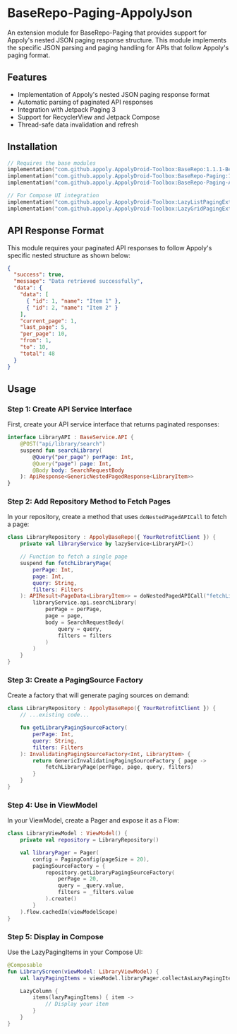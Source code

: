 # BaseRepo-Paging-AppolyJson

An extension module for BaseRepo-Paging that provides support for Appoly's nested JSON paging response structure. This module implements the specific JSON parsing and paging handling for APIs that
follow Appoly's paging format.

## Features

- Implementation of Appoly's nested JSON paging response format
- Automatic parsing of paginated API responses
- Integration with Jetpack Paging 3
- Support for RecyclerView and Jetpack Compose
- Thread-safe data invalidation and refresh

## Installation

```gradle.kts
// Requires the base modules
implementation("com.github.appoly.AppolyDroid-Toolbox:BaseRepo:1.1.1-Beta01")
implementation("com.github.appoly.AppolyDroid-Toolbox:BaseRepo-Paging:1.1.1-Beta01")
implementation("com.github.appoly.AppolyDroid-Toolbox:BaseRepo-Paging-AppolyJson:1.1.1-Beta01")

// For Compose UI integration
implementation("com.github.appoly.AppolyDroid-Toolbox:LazyListPagingExtensions:1.1.1-Beta01") // For LazyColumn
implementation("com.github.appoly.AppolyDroid-Toolbox:LazyGridPagingExtensions:1.1.1-Beta01") // For LazyGrid
```

## API Response Format

This module requires your paginated API responses to follow Appoly's specific nested structure as shown below:

```json
{
  "success": true,
  "message": "Data retrieved successfully",
  "data": {
    "data": [
      { "id": 1, "name": "Item 1" },
      { "id": 2, "name": "Item 2" }
    ],
    "current_page": 1,
    "last_page": 5,
    "per_page": 10,
    "from": 1,
    "to": 10,
    "total": 48
  }
}
```

## Usage

### Step 1: Create API Service Interface

First, create your API service interface that returns paginated responses:

```kotlin
interface LibraryAPI : BaseService.API {
    @POST("api/library/search")
    suspend fun searchLibrary(
        @Query("per_page") perPage: Int,
        @Query("page") page: Int,
        @Body body: SearchRequestBody
    ): ApiResponse<GenericNestedPagedResponse<LibraryItem>>
}
```

### Step 2: Add Repository Method to Fetch Pages

In your repository, create a method that uses `doNestedPagedAPICall` to fetch a page:

```kotlin
class LibraryRepository : AppolyBaseRepo({ YourRetrofitClient }) {
    private val libraryService by lazyService<LibraryAPI>()

    // Function to fetch a single page
    suspend fun fetchLibraryPage(
        perPage: Int,
        page: Int,
        query: String,
        filters: Filters
    ): APIResult<PageData<LibraryItem>> = doNestedPagedAPICall("fetchLibraryPage") {
        libraryService.api.searchLibrary(
            perPage = perPage,
            page = page,
            body = SearchRequestBody(
                query = query,
                filters = filters
            )
        )
    }
}
```

### Step 3: Create a PagingSource Factory

Create a factory that will generate paging sources on demand:

```kotlin
class LibraryRepository : AppolyBaseRepo({ YourRetrofitClient }) {
    // ...existing code...

    fun getLibraryPagingSourceFactory(
        perPage: Int,
        query: String,
        filters: Filters
    ): InvalidatingPagingSourceFactory<Int, LibraryItem> {
        return GenericInvalidatingPagingSourceFactory { page ->
            fetchLibraryPage(perPage, page, query, filters)
        }
    }
}
```

### Step 4: Use in ViewModel

In your ViewModel, create a Pager and expose it as a Flow:

```kotlin
class LibraryViewModel : ViewModel() {
    private val repository = LibraryRepository()

    val libraryPager = Pager(
        config = PagingConfig(pageSize = 20),
        pagingSourceFactory = {
            repository.getLibraryPagingSourceFactory(
                perPage = 20,
                query = _query.value,
                filters = _filters.value
            ).create()
        }
    ).flow.cachedIn(viewModelScope)
}
```

### Step 5: Display in Compose

Use the LazyPagingItems in your Compose UI:

```kotlin
@Composable
fun LibraryScreen(viewModel: LibraryViewModel) {
    val lazyPagingItems = viewModel.libraryPager.collectAsLazyPagingItems()

    LazyColumn {
        items(lazyPagingItems) { item ->
            // Display your item
        }
    }
}
```
